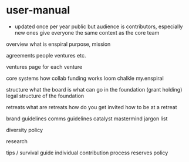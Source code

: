 # user-manual

- updated once per year
public but audience is contributors, especially new ones
give everyone the same context as the core team

overview
what is enspiral
purpose, mission

agreements
people
ventures etc.

ventures
page for each venture

core systems
how collab funding works
loom
chalkle
my.enspiral

structure
what the board is
what can go in the foundation (grant holding)
legal structure of the foundation

retreats
what are retreats
how do you get invited
how to be at a retreat

brand guidelines
comms guidelines
catalyst
mastermind
jargon list

diversity policy

research

tips / survival guide
individual contribution process
reserves policy

